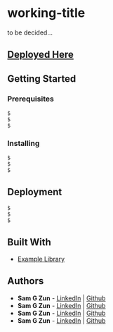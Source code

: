 # working-title
to be decided...

## [Deployed Here](test)

## Getting Started

### Prerequisites
```
$
$
$
```

### Installing
```
$
$
$
```

## Deployment
```
$
$
$
```

## Built With

- [Example Library](example)

## Authors
- **Sam G Zun** - [LinkedIn](https://www.linkedin.com/in/szun/) | [Github](https://github.com/SZun)
- **Sam G Zun** - [LinkedIn](https://www.linkedin.com/in/szun/) | [Github](https://github.com/SZun)
- **Sam G Zun** - [LinkedIn](https://www.linkedin.com/in/szun/) | [Github](https://github.com/SZun)
- **Sam G Zun** - [LinkedIn](https://www.linkedin.com/in/szun/) | [Github](https://github.com/SZun)
